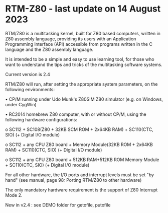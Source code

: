 # RTM-Z80 - last update on 14 August 2023
RTM/Z80 is a multitasking kernel, built for Z80 based computers, written in Z80 assembly language, providing its users with an Application Programming Interface (API) accessible from programs written in the C language and the Z80 assembly language.

It is intended to be a simple and easy to use learning tool, for those who want to understand the tips and tricks of the multitasking software systems.

Current version is 2.4 

RTM/Z80 will run, after setting the appropriate system parameters, on the following environments:

• CP/M running under Udo Munk's Z80SIM Z80 simulator (e.g. on Windows, under CygWin)

• RC2014 homebrew Z80 computer, with or without CP/M, using the following hardware configurations:

o SC112 + SC108(Z80 + 32KB SCM ROM + 2x64KB RAM) + SC110(CTC, SIO) (+ Digital I/O module)

o SC112 + any CPU Z80 board + Memory Module(32KB ROM + 2x64KB RAM) + SC110(CTC, SIO) (+ Digital I/O module)

o SC112 + any CPU Z80 board + 512KB RAM+512KB ROM Memory Module + SC110(CTC, SIO) (+ Digital I/O module) 

For all other hardware, the I/O ports and interrupt levels must be set "by hand" (see manual, page 98: Porting RTM/Z80 to other hardware)

The only mandatory hardware requirement is the support of Z80 Interrupt Mode 2.

New in v2.4 : see DEMO folder for getxfile, putxfile
